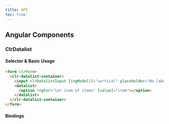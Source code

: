 ```yaml
---
title: API
toc: true
---
```


## Angular Components

### ClrDatalist

#### Selector & Basic Usage

<DocDemo toggle="false">

```html
<form clrForm>
  <clr-datalist-container>
    <input clrDatalistInput [(ngModel)]="vertical" placeholder="No label" name="Option" />
    <datalist>
      <option *ngFor="let item of items" [value]="item"></option>
    </datalist>
  </clr-datalist-container>
</form>
```

</DocDemo>

#### Bindings

<DocComponentApi component="ClrFormCommon" item="bindings" />
